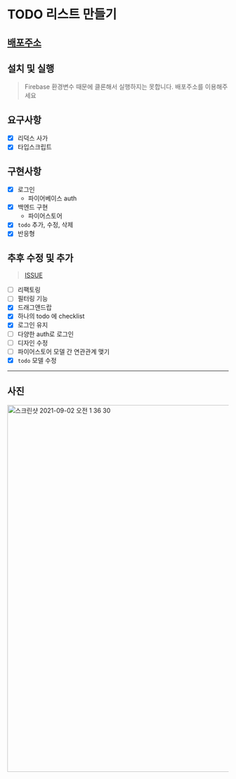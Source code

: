 # TODO 리스트 만들기

## [배포주소](https://todo-sanam.netlify.app/)

## 설치 및 실행

> Firebase 환경변수 때문에 클론해서 실행하지는 못합니다. 배포주소를 이용해주세요

## 요구사항

- [x] 리덕스 사가
- [x] 타입스크립트

## 구현사항

- [x] 로그인
  - 파이어베이스 auth
- [x] 백엔드 구현
  - 파이어스토어
- [x] `todo` 추가, 수정, 삭제
- [x] 반응형

## 추후 수정 및 추가
> [ISSUE](https://github.com/simian114/wanted-preOnBoarding-project10/issues)

- [ ] 리팩토링
- [ ] 필터링 기능
- [x] 드래그앤드랍
- [x] 하나의 todo 에 checklist
- [x] 로그인 유지
- [ ] 다양한 auth로 로그인
- [ ] 디자인 수정
- [ ] 파이어스토어 모델 간 연관관계 맺기
- [x] `todo` 모델 수정

---

## 사진

<img width="835" alt="스크린샷 2021-09-02 오전 1 36 30" src="https://user-images.githubusercontent.com/49119625/131709739-24852408-0091-4411-aaec-4c8c06584977.png">



